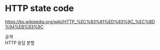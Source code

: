 # HTTP state code

<https://ko.wikipedia.org/wiki/HTTP_%EC%83%81%ED%83%9C_%EC%BD%94%EB%93%9C>

공격  
HTTP 응답 분할
